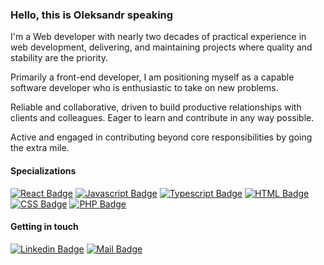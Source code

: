 ### Hello, this is Oleksandr speaking

I'm a Web developer with nearly two decades of practical experience in web development, delivering, and maintaining projects where quality and stability are the priority. 

Primarily a front-end developer, I am positioning myself as a capable software developer who is enthusiastic to take on new problems.

Reliable and collaborative, driven to build productive relationships with clients and colleagues. Eager to learn and contribute in any way possible.

Active and engaged in contributing beyond core responsibilities by going the extra mile.

#### Specializations

[![React Badge](https://img.shields.io/badge/-React-61DBFB?style=for-the-badge&labelColor=black&logo=react&logoColor=61DBFB)](#) 
[![Javascript Badge](https://img.shields.io/badge/-Javascript-F0DB4F?style=for-the-badge&labelColor=black&logo=javascript&logoColor=F0DB4F)](#) 
[![Typescript Badge](https://img.shields.io/badge/-Typescript-007acc?style=for-the-badge&labelColor=black&logo=typescript&logoColor=007acc)](#) 
[![HTML Badge](https://img.shields.io/badge/-Html-F06529?style=for-the-badge&labelColor=black&logo=html5&logoColor=F06529)](#) 
[![CSS Badge](https://img.shields.io/badge/-Css-2965f1?style=for-the-badge&labelColor=black&logo=css3&logoColor=2965f1)](#) 
[![PHP Badge](https://img.shields.io/badge/-Php-8993be?style=for-the-badge&labelColor=black&logo=php&logoColor=8993be)](#) 

#### Getting in touch
[![Linkedin Badge](https://img.shields.io/badge/-Oleksandr_Zubov-0e76a8?style=flat&labelColor=0e76a8&logo=linkedin&logoColor=white)](https://www.linkedin.com/in/oleksandr-zubov/)
[![Mail Badge](https://img.shields.io/badge/-Oleksandr_Zubov-c0392b?style=flat&labelColor=c0392b&logo=gmail&logoColor=white)](mailto:zubov.mailbox@gmail.com)

<!--
### Hi there 👋

**oleksandr-zubov/oleksandr-zubov** is a ✨ _special_ ✨ repository because its `README.md` (this file) appears on your GitHub profile.

Here are some ideas to get you started:

- 🔭 I’m currently working on ...
- 🌱 I’m currently learning ...
- 👯 I’m looking to collaborate on ...
- 🤔 I’m looking for help with ...
- 💬 Ask me about ...
- 📫 How to reach me: ...
- 😄 Pronouns: ...
- ⚡ Fun fact: ...
-->
